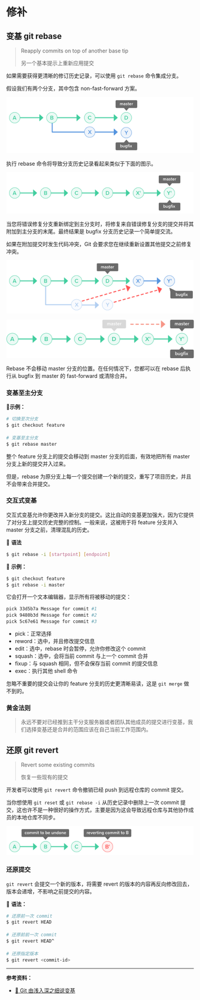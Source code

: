 # 修补

## 变基 git rebase

> Reapply commits on top of another base tip
>
> 另一个基本提示上重新应用提交

如果需要获得更清晰的修订历史记录，可以使用 `git rebase` 命令集成分支。

假设我们有两个分支，其中包含 non-fast-forward 方案。

![Rebase01](./snapshots/rebase_branch_001.png)

执行 rebase 命令将导致分支历史记录看起来类似于下面的图示。

![Rebase01](./snapshots/rebase_branch_002.png)

当您将错误修复分支重新绑定到主分支时，将修复来自错误修复分支的提交并将其附加到主分支的末尾。最终结果是 bugfix 分支历史记录一个简单提交流。

如果在附加提交时发生代码冲突，Git 会要求您在继续重新设置其他提交之前修复冲突。

![Rebase01](./snapshots/rebase_branch_003.png)

![Rebase01](./snapshots/rebase_branch_004.png)

Rebase 不会移动 master 分支的位置。在任何情况下，您都可以在 rebase 后执行从 bugfix 到 master 的 fast-forward 或清除合并。

### 变基至主分支

📍**示例：**

```bash
# 切换至次分支
$ git checkout feature

# 变基至主分支
$ git rebase master
```

整个 feature 分支上的提交会移动到 master 分支的后面，有效地把所有 master 分支上新的提交并入过来。

但是，rebase 为原分支上每一个提交创建一个新的提交，重写了项目历史，并且不会带来合并提交。

### 交互式变基

交互式变基允许你更改并入新分支的提交。这比自动的变基更加强大，因为它提供了对分支上提交历史完整的控制。一般来说，这被用于将 feature 分支并入 master 分支之前，清理混乱的历史。

📖 **语法**

```bash
$ git rebase -i [startpoint] [endpoint]
```

 📍 **示例：**

```bash
$ git checkout feature
$ git rebase -i master
```

它会打开一个文本编辑器，显示所有将被移动的提交：

```bash
pick 33d5b7a Message for commit #1
pick 9480b3d Message for commit #2
pick 5c67e61 Message for commit #3
```

* pick：正常选择
* reword：选中，并且修改提交信息
* edit：选中，rebase 时会暂停，允许你修改这个 commit
* squash：选中，会将当前 commit 与上一个 commit 合并
* fixup：与 squash 相同，但不会保存当前 commit 的提交信息
* exec：执行其他 shell 命令

忽略不重要的提交会让你的 feature 分支的历史更清晰易读，这是 `git merge` 做不到的。

### 黄金法则

> 永远不要对已经推到主干分支服务器或者团队其他成员的提交进行变基，我们选择变基还是合并的范围应该在自己当前工作范围内。

## 还原 git revert

> Revert some existing commits
>
> 恢复一些现有的提交

开发者可以使用 `git revert` 命令撤销已经 push 到远程仓库的 commit 提交。

当你想使用 `git reset` 或 `git rebase -i` 从历史记录中删除上一次 commit 提交，这也许不是一种很好的操作方式，主要是因为这会导致远程仓库与其他协作成员的本地仓库不同步。

![Revert](./snapshots/undoing_changes_001.png)

### 还原提交

`git revert` 会提交一个新的版本，将需要 revert 的版本的内容再反向修改回去，版本会递增，不影响之前提交的内容。

📖 **语法：**

```bash
# 还原前一次 commit 
$ git revert HEAD

# 还原前前一次 commit
$ git revert HEAD^

# 还原指定版本
$ git revert <commit-id>
```





---

**参考资料：**

* [📝 Git 由浅入深之细说变基](https://juejin.im/post/58f97793a22b9d00658b15b6)